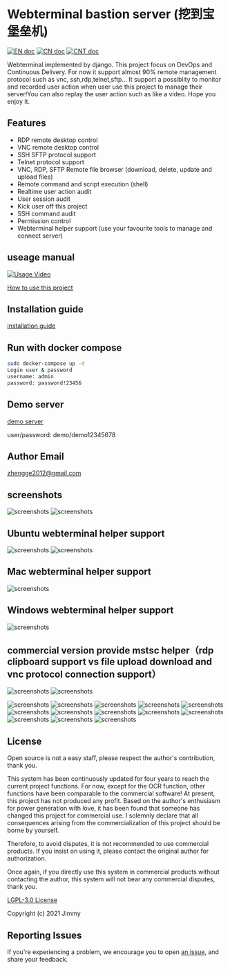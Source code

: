 # Webterminal bastion server (挖到宝堡垒机)
[![EN doc](https://img.shields.io/badge/document-English-blue.svg)](README.md)
[![CN doc](https://img.shields.io/badge/文档-中文版-blue.svg)](./docs/README-zh_cn.md)
[![CNT doc](https://img.shields.io/badge/文檔-繁體版-blue.svg)](./docs/README-zht.md)


Webterminal implemented by django.
This project focus on DevOps and Continuous Delivery.
For now it support almost 90% remote management protocol such as vnc, ssh,rdp,telnet,sftp... It support a possiblity to monitor and recorded user action when user use this project to manage their server!You can also replay the user action such as like a video.
Hope you enjoy it.

## Features

- RDP remote desktop control
- VNC remote desktop control
- SSH SFTP protocol support
- Telnet protocol support
- VNC, RDP, SFTP Remote file browser (download, delete, update and upload files)
- Remote command and script execution (shell)
- Realtime user action audit
- User session audit
- Kick user off this project
- SSH command audit
- Permission control
- Webterminal helper support (use your favourite tools to manage and connect server)

## useage manual
[![Usage Video](https://i.ytimg.com/vi/-HwhB21v8L8/1.jpg?time=1527217648531)](https://www.youtube.com/watch?v=-HwhB21v8L8)

[How to use this project](./docs/manual.md)


## Installation guide
[installation guide](./docs/install.md)


## Run with docker compose

```sh
sudo docker-compose up -d
Login user & password
username: admin
password: password!23456
```
## Demo server 

[demo server](http://193.112.194.114:8000/)

user/password: demo/demo12345678


## Author Email
zhengge2012@gmail.com

## screenshots
![screenshots](.docs/screenshots/screenshots1.png  "screenshots")
![screenshots](.docs/screenshots/screenshots2.gif  "screenshots")
## Ubuntu webterminal helper support
![screenshots](.docs/screenshots/screenshotslinux1.gif  "screenshots")
![screenshots](.docs/screenshots/screenshotslinux2.gif  "screenshots")
## Mac webterminal helper support
![screenshots](.docs/screenshots/screenshotsmac.gif  "screenshots")
## Windows webterminal helper support
![screenshots](.docs/screenshots/screenshots9.gif  "screenshots")
## commercial version provide mstsc helper（rdp clipboard support vs file upload download and vnc protocol connection support）
![screenshots](.docs/screenshots/screenshotmstsc.gif  "screenshots")
![screenshots](.docs/screenshots/screenshotvnc.gif  "screenshots")

![screenshots](.docs/screenshots/screenshots3.gif  "screenshots")
![screenshots](.docs/screenshots/screenshots4.gif  "screenshots")
![screenshots](.docs/screenshots/screenshots2.png  "screenshots")
![screenshots](.docs/screenshots/screenshots5.gif  "screenshots")
![screenshots](.docs/screenshots/screenshots3.png  "screenshots")
![screenshots](.docs/screenshots/screenshots4.png  "screenshots")
![screenshots](.docs/screenshots/screenshots5.png  "screenshots")
![screenshots](.docs/screenshots/screenshots6.png  "screenshots")
![screenshots](.docs/screenshots/screenshots7.png  "screenshots")
![screenshots](.docs/screenshots/screenshots8.png  "screenshots")
![screenshots](.docs/screenshots/screenshots6.gif  "screenshots")
![screenshots](.docs/screenshots/screenshots7.gif  "screenshots")
![screenshots](.docs/screenshots/screenshots8.gif  "screenshots")

## License
Open source is not a easy staff, please respect the author's contribution, thank you.

This system has been continuously updated for four years to reach the current project functions. For now, except for the OCR function, other functions have been comparable to the commercial  software! At present, this project has not produced any profit. Based on the author's enthusiasm for power generation with love, it has been found that someone has changed this project for commercial use. I solemnly declare that all consequences arising from the commercialization of this project should be borne by yourself.

Therefore, to avoid disputes, it is not recommended to use commercial products. If you insist on using it, please contact the original author for authorization.

Once again, if you directly use this system in commercial products without contacting the author, this system will not bear any commercial disputes, thank you.

[LGPL-3.0 License](LICENSE)

Copyright (c) 2021 Jimmy

## Reporting Issues
If you're experiencing a problem, we encourage you to open [an issue](https://github.com/jimmy201602/webterminal/issues/new), and share your feedback.
